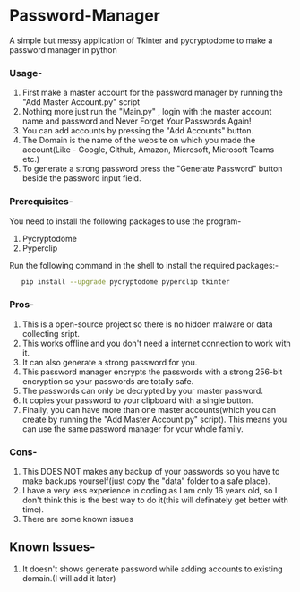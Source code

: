 # Password-Manager
A simple but messy application of Tkinter and pycryptodome to make a password manager in python


### Usage-
1. First make a master account for the password manager by running the "Add Master Account.py" script
2. Nothing more just run the "Main.py" , login with the master account name and password and Never Forget Your Passwords Again!
3. You can add accounts by pressing the "Add Accounts" button.
4. The Domain is the name of the website on which you made the account(Like - Google, Github, Amazon, Microsoft, Microsoft Teams etc.)
5. To generate a strong password press the "Generate Password" button beside the password input field.

### Prerequisites-
You need to install the following packages to use the program-
1. Pycryptodome
2. Pyperclip

Run the following command in the shell to install the required packages:-
```sh
   pip install --upgrade pycryptodome pyperclip tkinter
```

### Pros-
1. This is a open-source project so there is no hidden malware or data collecting sript.
2. This works offline and you don't need a internet connection to work with it.
3. It can also generate a strong password for you.
4. This password manager encrypts the passwords with a strong 256-bit encryption so your passwords are totally safe.
5. The passwords can only be decrypted by your master password.
6. It copies your password to your clipboard with a single button.
7. Finally, you can have more than one master accounts(which you can create by running the "Add Master Account.py" script). This means you can use the same password manager for your whole family.

### Cons-
1. This DOES NOT makes any backup of your passwords so you have to make backups yourself(just copy the "data" folder to a safe place).
2. I have a very less experience in coding as I am only 16 years old, so I don't think this is the best way to do it(this will definately get better with time).
3. There are some known issues

## Known Issues-
1. It doesn't shows generate password while adding accounts to existing domain.(I will add it later)
